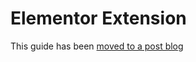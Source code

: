 # Elementor Extension

This guide has been [moved to a post blog](https://wpshop.io/blog/the-comprehensive-guide-to-using-elementor-with-wp-shopify/)
